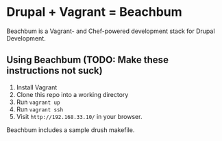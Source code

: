 # Drupal + Vagrant = Beachbum

Beachbum is a Vagrant- and Chef-powered development stack for Drupal Development.

## Using Beachbum (TODO: Make these instructions not suck)

1. Install Vagrant
2. Clone this repo into a working directory
3. Run `vagrant up`
4. Run `vagrant ssh`
5. Visit `http://192.168.33.10/` in your browser.

Beachbum includes a sample drush makefile.